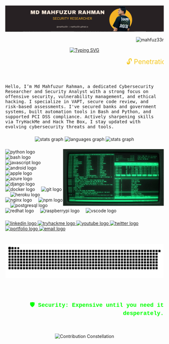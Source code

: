 ![logo](https://github.com/mahfuz33R/mahfuz33R/blob/main/assets/github_cover.png)

<p align="right"> <img src="https://komarev.com/ghpvc/?username=mahfuz33r&label=Profile%20views&color=0e75b6&style=flat" alt="mahfuz33r" /> </p>
<p align="center">
  <a href="https://github.com/mahfuz33R">
    <img src="https://readme-typing-svg.herokuapp.com?font=Fira+Code&size=22&pause=1000&color=39FF14&center=true&vCenter=true&width=435&lines=Hi%2C+I+am+Md+Mahfuzur+Rahman;Penetration+Tester;Red+Teamer;Ethical+Hacker;Cybersecurity+Researcher;Bug+Bounty+Hunter" alt="Typing SVG" align="center"/>
  </a>
</p>

<p align="center">
  <span style="font-size: 1.5em; color: #f5c518;">
    <marquee behavior="scroll" direction="left">🔓 Penetration Tester | 🛡 Ethical Hacker | 💻 Cybersecurity Professional | 🎯 Python Automation Expert</marquee>
  </span>
</p>

</br>

<p style="font-family: 'monospace';">
Hello, I’m Md Mahfuzur Rahman, a dedicated Cybersecurity Researcher and Security Analyst with a strong focus on offensive security, vulnerability management, and ethical hacking. I specialize in VAPT, secure code review, and risk-based assessments. I've secured banks and government systems, built automation tools in Bash and Python, and supported PCI DSS compliance. Actively sharpening skills via TryHackMe and Hack The Box, I stay updated with evolving cybersecurity threats and tools.
</p>

###

<div align="center">
  
  <img src="https://github-readme-stats.vercel.app/api?username=mahfuz33R&hide_title=false&hide_rank=false&show_icons=true&include_all_commits=true&count_private=true&disable_animations=false&theme=merko&locale=en&hide_border=false" height="150" alt="stats graph"  />
  <img src="https://github-readme-stats.vercel.app/api/top-langs?username=mahfuz33R&locale=en&hide_title=false&layout=compact&card_width=320&langs_count=5&theme=merko&hide_border=false" height="150" alt="languages graph"  />
   <img src="https://git-hub-streak-stats.vercel.app?user=mahfuz33R&theme=merko&mode=weekly" height="150" alt="stats graph"  />
</div>

###

<img align="right" height="180" src="cyber.gif"  />

###

<div align="left">
  <img src="https://cdn.jsdelivr.net/gh/devicons/devicon/icons/python/python-original.svg" height="30" alt="python logo"  />
  <img width="12" />
  <img src="https://cdn.jsdelivr.net/gh/devicons/devicon/icons/bash/bash-original.svg" height="30" alt="bash logo"  />
  <img width="12" />
  <img src="https://cdn.jsdelivr.net/gh/devicons/devicon/icons/javascript/javascript-original.svg" height="30" alt="javascript logo"  />
  <img width="12" />
  <img src="https://cdn.jsdelivr.net/gh/devicons/devicon/icons/android/android-original.svg" height="30" alt="android logo"  />
  <img width="12" />
  <img src="https://cdn.jsdelivr.net/gh/devicons/devicon/icons/apple/apple-original.svg" height="30" alt="apple logo"  />
  <img width="12" />
  <img src="https://cdn.jsdelivr.net/gh/devicons/devicon/icons/azure/azure-original.svg" height="30" alt="azure logo"  />
  <img width="12" />
  <img src="https://cdn.jsdelivr.net/gh/devicons/devicon/icons/django/django-plain.svg" height="30" alt="django logo"  />
  <img width="12" />
  <img src="https://cdn.jsdelivr.net/gh/devicons/devicon/icons/docker/docker-original.svg" height="30" alt="docker logo"  />
  <img width="12" />
  <img src="https://cdn.jsdelivr.net/gh/devicons/devicon/icons/git/git-original.svg" height="30" alt="git logo"  />
  <img width="12" />
  <img src="https://cdn.jsdelivr.net/gh/devicons/devicon/icons/heroku/heroku-original.svg" height="30" alt="heroku logo"  />
  <img width="12" />
  <img src="https://cdn.jsdelivr.net/gh/devicons/devicon/icons/nginx/nginx-original.svg" height="30" alt="nginx logo"  />
  <img width="12" />
  <img src="https://cdn.jsdelivr.net/gh/devicons/devicon/icons/npm/npm-original-wordmark.svg" height="30" alt="npm logo"  />
  <img width="12" />
  <img src="https://cdn.jsdelivr.net/gh/devicons/devicon/icons/postgresql/postgresql-original.svg" height="30" alt="postgresql logo"  />
  <img width="12" />
  <img src="https://cdn.jsdelivr.net/gh/devicons/devicon/icons/redhat/redhat-original.svg" height="30" alt="redhat logo"  />
  <img width="12" />
  <img src="https://cdn.jsdelivr.net/gh/devicons/devicon/icons/raspberrypi/raspberrypi-original.svg" height="30" alt="raspberrypi logo"  />
  <img width="12" />
  <img src="https://cdn.jsdelivr.net/gh/devicons/devicon/icons/vscode/vscode-original.svg" height="30" alt="vscode logo"  />
</div>

###

<div align="left">
  <a href="https://www.linkedin.com/in/mahfuz33r/" target="_blank">
    <img src="https://img.shields.io/static/v1?message=LinkedIn&logo=linkedin&label=&color=0077B5&logoColor=white&labelColor=&style=for-the-badge" height="35" alt="linkedin logo"  />
  </a>
  <a href="https://tryhackme.com/p/MAHFUZ" target="_blank">
    <img src="https://img.shields.io/static/v1?message=TryHackMe&logo=tryhackme&label=&color=88cc14&logoColor=white&labelColor=&style=for-the-badge" height="35" alt="tryhackme logo"  />
  </a>
  <a href="https://www.youtube.com/@mahfuz33r" target="_blank">
    <img src="https://img.shields.io/static/v1?message=Youtube&logo=youtube&label=&color=FF0000&logoColor=white&labelColor=&style=for-the-badge" height="35" alt="youtube logo"  />
  </a>
  <a href="https://x.com/" target="_blank">
    <img src="https://img.shields.io/static/v1?message=Twitter&logo=twitter&label=&color=1DA1F2&logoColor=white&labelColor=&style=for-the-badge" height="35" alt="twitter logo"  />
  </a>
  <a href="https://mahfuz33r.github.io/" target="_blank">
    <img src="https://img.shields.io/static/v1?message=Portfolio&logo=githubpages&label=&color=24292E&logoColor=white&labelColor=&style=for-the-badge" height="35" alt="portfolio logo" />
  </a>
  <a href="mailto:mahfuz33r@gmail.com" target="_blank">
    <img src="https://img.shields.io/static/v1?message=Email&logo=gmail&label=&color=D14836&logoColor=white&labelColor=&style=for-the-badge" height="35" alt="email logo" />
  </a>
</div>

###

<br clear="both">

<div align="center">
  <img src="https://raw.githubusercontent.com/mahfuz33R/mahfuz33R/output/snake.svg" alt="Snake animation" />
  <br clear="both">
  <br>
  <br>
  <br>
  
<div align="right">
  <!-- <a href="https://www.linkedin.com/in/mahfuz33R">
    <img src="https://avatars.githubusercontent.com/u/72136146?s=400&u=3eaa132c43ebe24c797e74687c7a54793bd25a81&v=4" align="right" width="50" height="50" alt="image" style="margin-bottom: 20px; margin-top: 20px; border-radius: 50%;"/>
  </a> -->
  <p id="random-quote" style="font-size: 18px; font-weight: bold; color: #00FF00; font-family: 'Courier New', monospace; margin-bottom: 20px;">
    🛡️ Security: Expensive until you need it desperately.
  </p>
</div>

<br>
<br>

  <img src="https://github-readme-activity-graph.vercel.app/graph?username=mahfuz33R&bg_color=0D1117&color=00FF00&line=00FF00&point=00FF00&area_color=00FF00&area=true&hide_border=true&custom_title=%20" width="850" height="300" alt="Contribution Constellation"/>
</div>

###

<!-- <div align="center">
  <h4 align="center" style="font-family: serif;">Total Profile Visitors</h4>
  <img src="https://profile-counter.glitch.me/mahfuz33R/count.svg?"  />
</div> -->

###
